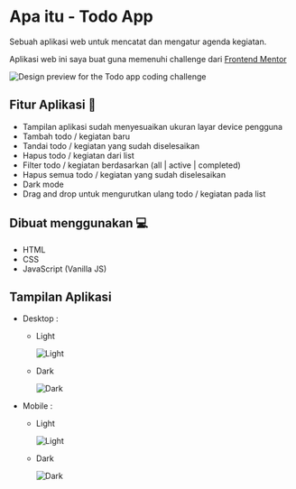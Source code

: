 # Apa itu - Todo App

Sebuah aplikasi web untuk mencatat dan mengatur agenda kegiatan.

Aplikasi web ini saya buat guna memenuhi challenge dari [Frontend Mentor](https://www.frontendmentor.io)

![Design preview for the Todo app coding challenge](./design/desktop-preview.jpg)

## Fitur Aplikasi 👋

- Tampilan aplikasi sudah menyesuaikan ukuran layar device pengguna
- Tambah todo / kegiatan baru
- Tandai todo / kegiatan yang sudah diselesaikan
- Hapus todo / kegiatan dari list
- Filter todo / kegiatan berdasarkan (all | active | completed)
- Hapus semua todo / kegiatan yang sudah diselesaikan
- Dark mode
- Drag and drop untuk mengurutkan ulang todo / kegiatan pada list


## Dibuat menggunakan 💻

- HTML
- CSS
- JavaScript (Vanilla JS)

## Tampilan Aplikasi

- Desktop :

  - Light
  
    ![Light](./design/desktop-design-light.jpg)
    
  - Dark
  
    ![Dark](./design/desktop-design-dark.jpg)
 
- Mobile :
  
  - Light
  
    ![Light](./design/mobile-design-light.jpg)
  
  - Dark 
  
    ![Dark](./design/mobile-design-dark.jpg)


